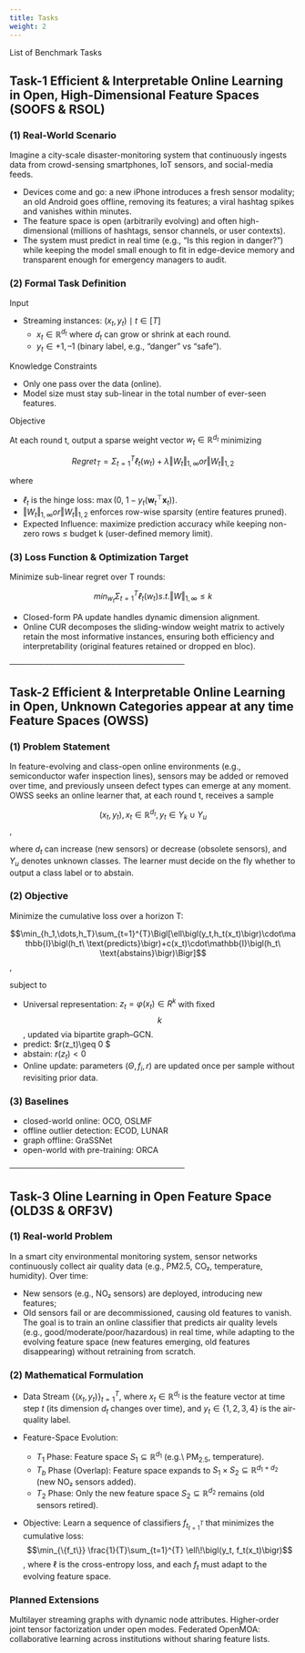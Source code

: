 ```yaml
---
title: Tasks
weight: 2
---
```


List of Benchmark Tasks

## Task-1 Efficient & Interpretable Online Learning in Open, High-Dimensional Feature Spaces (SOOFS & RSOL)
### (1) Real-World Scenario
Imagine a city-scale disaster-monitoring system that continuously ingests data from crowd-sensing smartphones, IoT sensors, and social-media feeds.
- Devices come and go: a new iPhone introduces a fresh sensor modality; an old Android goes offline, removing its features; a viral hashtag spikes and vanishes within minutes.
- The feature space is open (arbitrarily evolving) and often high-dimensional (millions of hashtags, sensor channels, or user contexts).
- The system must predict in real time (e.g., “Is this region in danger?”) while keeping the model small enough to fit in edge-device memory and transparent enough for emergency managers to audit.

### (2) Formal Task Definition
Input
- Streaming instances: ${(x_t, y_t) \mid t \in [T]}$
  - $x_t \in ℝ^{d_t}$ where $d_t$ can grow or shrink at each round.
  - $y_t \in {+1, –1}$ (binary label, e.g., “danger” vs “safe”).

Knowledge Constraints
- Only one pass over the data (online).
- Model size must stay sub-linear in the total number of ever-seen features.

Objective

At each round t, output a sparse weight vector $w_t \in ℝ^{d_t}$ minimizing

$$Regret_T = Σ_{t=1}^T ℓ_t(w_t)  +  λ‖W_t‖_{1,∞} or ‖W_t‖_{1,2} $$

where
- $ℓ_t$ is the hinge loss: $\max(0,\; 1 - y_t(\mathbf{w}_t^\top \mathbf{x}_t))$.
- $‖W_t‖_{1,∞} or ‖W_t‖_{1,2}$ enforces row-wise sparsity (entire features pruned).
- Expected Influence: maximize prediction accuracy while keeping non-zero rows ≤ budget k (user-defined memory limit).

### (3) Loss Function & Optimization Target
Minimize sub-linear regret over T rounds:

$$min_{w_t}  Σ_{t=1}^T ℓ_t(w_t)   s.t.   ‖W‖_{1,∞} ≤ k$$

- Closed-form PA update handles dynamic dimension alignment.
- Online CUR decomposes the sliding-window weight matrix to actively retain the most informative instances, ensuring both efficiency and interpretability (original features retained or dropped en bloc).

───────────────────────────────

## Task-2 Efficient & Interpretable Online Learning in Open, Unknown Categories appear at any time Feature Spaces (OWSS)
### (1) Problem Statement
In feature-evolving and class-open online environments (e.g., semiconductor wafer inspection lines), sensors may be added or removed over time, and previously unseen defect types can emerge at any moment. OWSS seeks an online learner that, at each round t, receives a sample

$$(x_t, y_t), x_t \in ℝ^{d_t}, y_t ∈ Y_k ∪ Y_u$$,

where $d_t$ can increase (new sensors) or decrease (obsolete sensors), and $Y_u$ denotes unknown classes. The learner must decide on the fly whether to output a class label or to abstain.

### (2) Objective
Minimize the cumulative loss over a horizon T:

$$\min_{h_1,\dots,h_T}\sum_{t=1}^{T}\Bigl[\ell\bigl(y_t,h_t(x_t)\bigr)\cdot\mathbb{I}\bigl(h_t\ \text{predicts}\bigr)+c(x_t)\cdot\mathbb{I}\bigl(h_t\ \text{abstains}\bigr)\Bigr]$$,

subject to
- Universal representation: $z_t=\varphi(x_t) \in R^k$ with fixed $$k$$, updated via bipartite graph–GCN.
- predict: $r(z_t)\geq 0 $
- abstain: $r(z_t) \lt 0$
- Online update: parameters $(Θ, {f_i}, r)$ are updated once per sample without revisiting prior data.

### (3) Baselines
- closed-world online: OCO, OSLMF
- offline outlier detection: ECOD, LUNAR
- graph offline: GraSSNet
- open-world with pre-training: ORCA

───────────────────────────────

## Task-3 Oline Learning in Open Feature Space (OLD3S & ORF3V)

### (1) Real-world Problem
In a smart city environmental monitoring system, sensor networks continuously collect air quality data (e.g., PM2.5, CO₂, temperature, humidity). Over time:
- New sensors (e.g., NO₂ sensors) are deployed, introducing new features;
- Old sensors fail or are decommissioned, causing old features to vanish. The goal is to train an online classifier that predicts air quality levels (e.g., good/moderate/poor/hazardous) in real time, while adapting to the evolving feature space (new features emerging, old features disappearing) without retraining from scratch.

### (2) Mathematical Formulation
- Data Stream $\{(x_t, y_t)\}_{t=1}^{T}$, where $x_t \in \mathbb{R}^{d_t}$ is the feature vector at time step $t$ (its dimension $d_t$ changes over time), and $y_t \in \{1,2,3,4\}$ is the air-quality label.

- Feature-Space Evolution:
  - $T_1$ Phase: Feature space $S_1 \subseteq \mathbb{R}^{d_1}$ (e.g.\ PM$_{2.5}$, temperature).
  - $T_b$ Phase (Overlap): Feature space expands to $S_1 \times S_2 \subseteq \mathbb{R}^{d_1+d_2}$ (new NO₂ sensors added).
  - $T_2$ Phase: Only the new feature space $S_2 \subseteq \mathbb{R}^{d_2}$ remains (old sensors retired).

- Objective: Learn a sequence of classifiers $f_t_{t=1}^{T}$ that minimizes the cumulative loss:
  $$\min_{\{f_t\}} \frac{1}{T}\sum_{t=1}^{T} \ell\!\bigl(y_t, f_t(x_t)\bigr)$$,
  where $\ell$ is the cross-entropy loss, and each $f_t$ must adapt to the evolving feature space.

### Planned Extensions
Multilayer streaming graphs with dynamic node attributes.
Higher-order joint tensor factorization under open modes.
Federated OpenMOA: collaborative learning across institutions without sharing feature lists.
